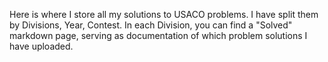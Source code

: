 Here is where I store all my solutions to USACO problems. I have split them by Divisions, Year, Contest. In each Division, you can find a "Solved" markdown page, serving as documentation of which problem solutions I have uploaded.
